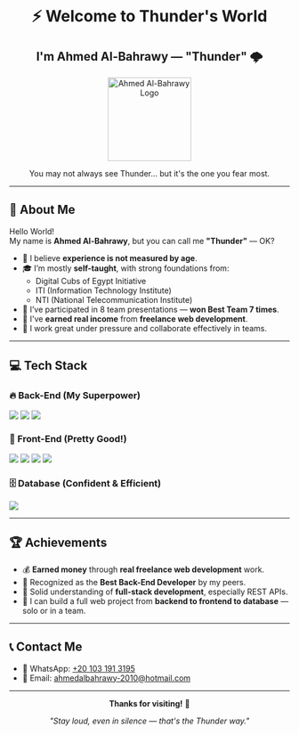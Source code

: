 <!---
AhmedAl-Bahrawy/AhmedAl-Bahrawy is a ✨ special ✨ repository because its `README.md` (this file) appears on your GitHub profile.
You can click the Preview link to take a look at your changes.
--->

<h1 align="center">⚡ Welcome to Thunder's World</h1>
<h2 align="center">I'm Ahmed Al-Bahrawy — "Thunder" 🌩️</h2>

<p align="center">
  <img src="logo.png" width="150" alt="Ahmed Al-Bahrawy Logo">
</p>

<p align="center">
  You may not always see Thunder... but it's the one you fear most.
</p>

---

## 👋 About Me

Hello World!  
My name is **Ahmed Al-Bahrawy**, but you can call me **"Thunder"** — OK?

- 🧠 I believe **experience is not measured by age**.
- 🎓 I’m mostly **self-taught**, with strong foundations from:
  - Digital Cubs of Egypt Initiative
  - ITI (Information Technology Institute)
  - NTI (National Telecommunication Institute)
- 🤝 I’ve participated in 8 team presentations — **won Best Team 7 times**.
- 💼 I've **earned real income** from **freelance web development**.
- 🧩 I work great under pressure and collaborate effectively in teams.

---

## 💻 Tech Stack

### 🔥 Back-End (My Superpower)
<p>
  <img src="https://img.shields.io/badge/Python-3776AB?style=for-the-badge&logo=python&logoColor=white">
  <img src="https://img.shields.io/badge/Flask-000000?style=for-the-badge&logo=flask&logoColor=white">
  <img src="https://img.shields.io/badge/SQLAlchemy-FCA121?style=for-the-badge&logo=sqlalchemy&logoColor=black">
</p>

### 🎨 Front-End (Pretty Good!)
<p>
  <img src="https://img.shields.io/badge/HTML5-E34F26?style=for-the-badge&logo=html5&logoColor=white">
  <img src="https://img.shields.io/badge/CSS3-1572B6?style=for-the-badge&logo=css3&logoColor=white">
  <img src="https://img.shields.io/badge/JavaScript-F7DF1E?style=for-the-badge&logo=javascript&logoColor=black">
  <img src="https://img.shields.io/badge/React-20232A?style=for-the-badge&logo=react&logoColor=61DAFB">
</p>

### 🗄️ Database (Confident & Efficient)
<p>
  <img src="https://img.shields.io/badge/MySQL-005C84?style=for-the-badge&logo=mysql&logoColor=white">
</p>

---

## 🏆 Achievements

- 💰 **Earned money** through **real freelance web development** work.
- 🥇 Recognized as the **Best Back-End Developer** by my peers.
- 🧠 Solid understanding of **full-stack development**, especially REST APIs.
- 🚀 I can build a full web project from **backend to frontend to database** — solo or in a team.

---

## 📞 Contact Me

- 📱 WhatsApp: [+20 103 191 3195](https://wa.me/201031913195)
- 📧 Email: [ahmedalbahrawy-2010@hotmail.com](mailto:ahmedalbahrawy-2010@hotmail.com)

---

<p align="center">
  <b>Thanks for visiting!</b> 👀  
</p>
<p align="center">
  <i>"Stay loud, even in silence — that's the Thunder way."</i>
</p>
